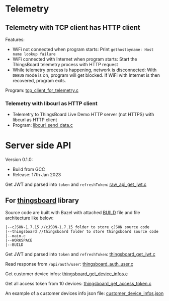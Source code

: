 # Telemetry

## Telemetry with TCP client has HTTP client

Features:

* WiFi not connected when program starts: Print ``gethostbyname: Host name lookup failure``
* WiFi connected with Internet when program starts: Start the ThingsBoard telemetry process with HTTP request
* While telemetry process is happening, network is disconnected: With ``DEBUG`` mode is on, program will get blocked. If WiFi with Internet is then recovered, program exits.

Program: [tcp_client_for_telemetry.c](tcp_client_for_telemetry.c)

### Telemetry with libcurl as HTTP client

* Telemetry to ThingsBoard Live Demo HTTP server (not HTTPS) with libcurl as HTTP client
* Program: [libcurl_send_data.c](libcurl_send_data.c)

# Server side API

Version 0.1.0: 

* Build from GCC
* Release: 17th Jan 2023

Get JWT and parsed into ``token`` and ``refreshToken``: [raw_api_get_jwt.c](raw_api_get_jwt.c)

## For [thingsboard](thingsboard) library

Source code are built with Bazel with attached [BUILD](BUILD) file and file architecture like below:

```
|--cJSON-1.7.15 //cJSON-1.7.15 folder to store cJSON source code
|--thingsboard //thingsboard folder to store thingsboard source code
|--main.c
|--WORKSPACE
|--BUILD
```

Get JWT and parsed into ``token`` and ``refreshToken``: [thingsboard_get_jwt.c](thingsboard_get_jwt.c)

Read response from ``/api/auth/user``: [thingsboard_auth_user.c](thingsboard_auth_user.c)

Get customer device infos: [thingsboard_get_device_infos.c](thingsboard_get_device_infos.c)

Get all access token from 10 devices: [thingsboard_get_access_token.c](thingsboard_get_access_token.c)

An example of a customer devices info json file: [customer_device_infos.json](customer_device_infos.json)
